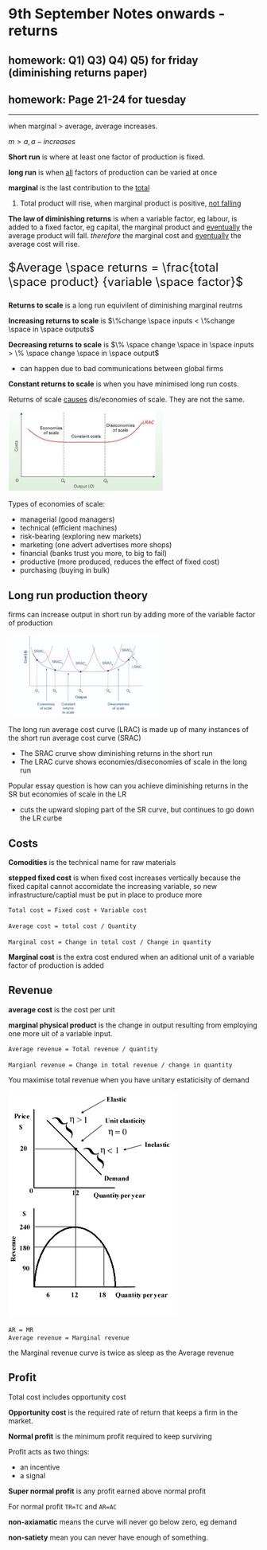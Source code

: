 # 9th September Notes onwards - returns
## homework: Q1) Q3) Q4) Q5) for friday (diminishing returns paper)
## homework: Page 21-24 for tuesday
---
when marginal > average, average increases.

$m > a, a -  increases$

**Short run** is where at least one factor of production is fixed.

**long run** is when <u>all</u> factors of production can be varied at once

**marginal** is the last contribution to the <u>total</u>

1) Total product will rise, when marginal product is positive, <u>not falling</u>


**The law of diminishing returns**  is when a variable factor, eg labour, is added to a fixed factor, eg capital, the marginal product and <u>eventually</u> the average product will fall. *therefore* the marginal cost and <u>eventually</u> the average cost will rise.

<font size=5>

$Average \space returns = \frac{total \space product}  {variable \space factor}$

</font>

**Returns to scale** is a long run equivilent of diminishing marginal reutrns

**Increasing returns to scale** is $\%change \space inputs < \%change \space in \space outputs$ 

**Decreasing returns to scale** is $\% \space change \space in \space inputs > \% \space change \space in \space output$ 
- can happen due to bad communications between global firms

**Constant returns to scale**  is when you have minimised long run costs.

Returns of scale <u>causes</u> dis/economies of scale. They are not the same.

![](images.jpeg)

Types of economies of scale:
- managerial (good managers)
- technical (efficient machines)
- risk-bearing (exploring new markets)
- marketing (one advert advertises more shops)
- financial (banks trust you more, to big to fail)
- productive (more produced, reduces the effect of fixed cost)
- purchasing (buying in bulk)

## Long run production theory

firms can increase output in short run by adding more of the variable factor of production

![](index.jpeg)

The long run average cost curve (LRAC) is made up of many instances of the short run average cost curve (SRAC)

- The SRAC crurve show diminishing returns in the short run
- The LRAC curve shows economies/diseconomies of scale in the long run

Popular essay question is how can you achieve diminishing returns in the SR but economies of scale in the LR
- cuts the upward sloping part of the SR curve, but continues to go down the LR curbe

## Costs

**Comodities** is the technical name for raw materials


**stepped fixed cost** is when fixed cost increases vertically because the fixed capital cannot accomidate the increasing variable, so new infrastructure/captial must be put in place to produce more

```
Total cost = Fixed cost + Variable cost

Average cost = total cost / Quantity

Marginal cost = Change in total cost / Change in quantity
```

**Marginal cost** is the extra cost endured when an aditional unit of a variable factor of production is added

## Revenue

**average cost** is the cost per unit 

**marginal physical product** is the change in output resulting from employing one more uit of a variable input.

```
Average revenue = Total revenue / quantity

Margianl revenue = Change in total revenue / change in quantity
```

You maximise total revenue when you have unitary estaticisity of demand

![](unnamed.jpg)


```
AR = MR 
Average revenue = Marginal revenue
```

the Marginal revenue curve is twice as sleep as the Average revenue

## Profit

Total cost includes opportunity cost

**Opportunity cost** is the required rate of return that keeps a firm in the market.

**Normal profit** is the minimum profit required to keep surviving

Profit acts as two things:
- an incentive
- a signal

**Super normal profit** is any profit earned above normal profit

For normal profit `TR=TC` and `AR=AC`

**non-axiamatic** means the curve will never go below zero, eg demand

**non-satiety** mean you can never have enough of something.

